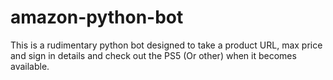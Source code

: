 # amazon-python-bot
This is a rudimentary python bot designed to take a product URL, max price and sign in details and check out the PS5 (Or other) when it becomes available.
